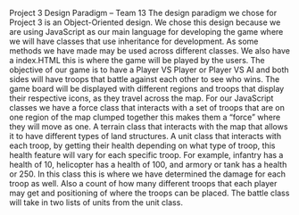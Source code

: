 Project 3 Design Paradigm – Team 13
The design paradigm we chose for Project 3 is an Object-Oriented design. We chose this design because we are using JavaScript as our main language for developing the game where we will have classes that use inheritance for development. As some methods we have made may be used across different classes. We also have a index.HTML this is where the game will be played by the users. The objective of our game is to have a Player VS Player or Player VS AI and both sides will have troops that battle against each other to see who wins. The game board will be displayed with different regions and troops that display their respective icons, as they travel across the map. For our JavaScript classes we have a force class that interacts with a set of troops that are on one region of the map clumped together this makes them a “force” where they will move as one. A terrain class that interacts with the map that allows it to have different types of land structures. A unit class that interacts with each troop, by getting their health depending on what type of troop, this health feature will vary for each specific troop. For example, infantry has a health of 10, helicopter has a health of 100, and armory or tank has a health or 250. In this class this is where we have determined the damage for each troop as well. Also a count of how many different troops that each player may get and positioning of where the troops can be placed. The battle class will take in two lists of units from the unit class. 
